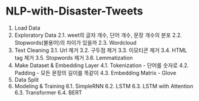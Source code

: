 # NLP-with-Disaster-Tweets

1. Load Data
2. Exploratory Data
2.1. weet의 글자 개수, 단어 개수, 문장 개수의 분포
2.2. Stopwords(불용어)의 차이가 있을까
2.3. Wordcloud
3. Text Cleaning
3.1. Url 제거
3.2. 구두점 제거
3.3. 이모티콘 제거
3.4. HTML tag 제거
3.5. Stopwords 제거
3.6. Lemmatization
4. Make Dataset & Embedding Layer
4.1. Tokenization - 단어를 숫자로
4.2. Padding - 모든 문장의 길이를 똑같이
4.3. Embedding Matrix - Glove
5. Data Split
6. Modeling & Training
6.1. SimpleRNN
6.2. LSTM
6.3. LSTM with Attention
6.3. Transformer
6.4. BERT
